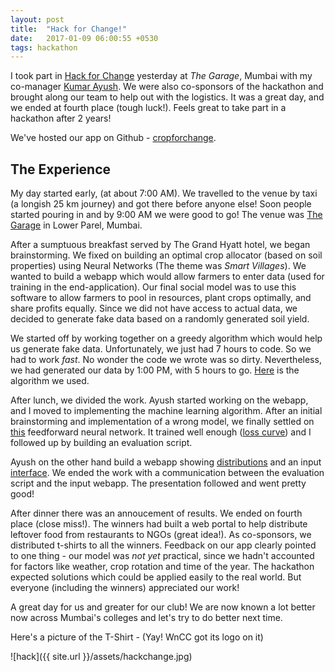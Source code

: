 ```yaml
---
layout: post
title:  "Hack for Change!"
date:   2017-01-09 06:00:55 +0530
tags: hackathon
---
```


I took part in [Hack for Change](https://hackforchange.io) yesterday at *The Garage*, Mumbai with my co-manager [Kumar Ayush](https://github.com/cheekujodhpur/). We were also co-sponsors of the hackathon and brought along our team to help out with the logistics.  It was a great day, and we ended at fourth place (tough luck!). Feels great to take part in a hackathon after 2 years!

We've hosted our app on Github - [cropforchange](https://github.com/martiansideofthemoon/cropforchange).

## The Experience

My day started early, (at about 7:00 AM). We travelled to the venue by taxi (a longish 25 km journey) and got there before anyone else! Soon people started pouring in and by 9:00 AM we were good to go! The venue was [The Garage](http://www.thegarage.one/) in Lower Parel, Mumbai.

After a sumptuous breakfast served by The Grand Hyatt hotel, we began brainstorming. We fixed on building an optimal crop allocator (based on soil properties) using Neural Networks (The theme was *Smart Villages*). We wanted to build a webapp which would allow farmers to enter data (used for training in the end-application). Our final social model was to use this software to allow farmers to pool in resources, plant crops optimally, and share profits equally. Since we did not have access to actual data, we decided to generate fake data based on a randomly generated soil yield.

We started off by working together on a greedy algorithm which would help us generate fake data. Unfortunately, we just had 7 hours to code. So we had to work *fast*. No wonder the code we wrote was so dirty. Nevertheless, we had generated our data by 1:00 PM, with 5 hours to go. [Here](https://github.com/martiansideofthemoon/cropforchange/blob/master/pictures/greedy_algo.jpg) is the algorithm we used.

After lunch, we divided the work. Ayush started working on the webapp, and I moved to implementing the machine learning algorithm. After an initial brainstorming and implementation of a wrong model, we finally settled on [this](https://github.com/martiansideofthemoon/cropforchange/blob/master/pictures/neural_network.jpg) feedforward neural network. It trained well enough ([loss curve](https://github.com/martiansideofthemoon/cropforchange/blob/master/pictures/training_plot.png)) and I followed up by building an evaluation script.

Ayush on the other hand build a webapp showing [distributions](https://github.com/martiansideofthemoon/cropforchange/blob/master/pictures/dist_webpage.png) and an input [interface](https://github.com/martiansideofthemoon/cropforchange/blob/master/pictures/webapp1.png). We ended the work with a communication between the evaluation script and the input webapp. The presentation followed and went pretty good!

After dinner there was an annoucement of results. We ended on fourth place (close miss!). The winners had built a web portal to help distribute leftover food from restaurants to NGOs (great idea!). As co-sponsors, we distributed t-shirts to all the winners. Feedback on our app clearly pointed to one thing - our model was *not yet* practical, since we hadn't accounted for factors like weather, crop rotation and time of the year. The hackathon expected solutions which could be applied easily to the real world. But everyone (including the winners) appreciated our work!

A great day for us and greater for our club! We are now known a lot better now across Mumbai's colleges and let's try to do better next time.

Here's a picture of the T-Shirt - (Yay! WnCC got its logo on it)

![hack]({{ site.url }}/assets/hackchange.jpg)